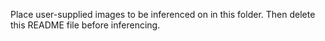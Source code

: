 Place user-supplied images to be inferenced on in this folder. Then delete this README file before inferencing. 
